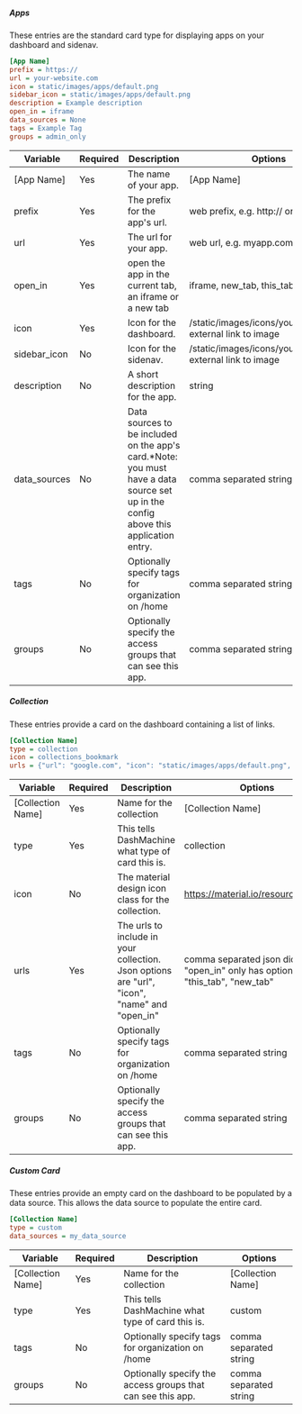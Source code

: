 
##### Apps
These entries are the standard card type for displaying apps on your dashboard and sidenav.
```ini
[App Name]
prefix = https://
url = your-website.com
icon = static/images/apps/default.png
sidebar_icon = static/images/apps/default.png
description = Example description
open_in = iframe
data_sources = None
tags = Example Tag
groups = admin_only
```

| Variable     | Required | Description                                                                                                                         | Options                                                      |
|--------------|----------|-------------------------------------------------------------------------------------------------------------------------------------|--------------------------------------------------------------|
| [App Name]   | Yes      | The name of your app.                                                                                                               | [App Name]                                                   |
| prefix       | Yes      | The prefix for the app's url.                                                                                                       | web prefix, e.g. http:// or https://                         |
| url          | Yes      | The url for your app.                                                                                                               | web url, e.g. myapp.com                                      |
| open_in      | Yes      | open the app in the current tab, an iframe or a new tab                                                                             | iframe, new_tab, this_tab                                    |
| icon         | Yes      | Icon for the dashboard.                                                                                                             | /static/images/icons/yourpicture.png, external link to image |
| sidebar_icon | No       | Icon for the sidenav.                                                                                                               | /static/images/icons/yourpicture.png, external link to image |
| description  | No       | A short description for the app.                                                                                                    | string                                                       |
| data_sources | No       | Data sources to be included on the app's card.*Note: you must have a data source set up in the config above this application entry. | comma separated string                                       |
| tags         | No       | Optionally specify tags for organization on /home                                                                                   | comma separated string                                       |
| groups       | No       | Optionally specify the access groups that can see this app.                                                                         | comma separated string                                       |

##### Collection
These entries provide a card on the dashboard containing a list of links.
```ini
[Collection Name]
type = collection
icon = collections_bookmark
urls = {"url": "google.com", "icon": "static/images/apps/default.png", "name": "Google", "open_in": "new_tab"},{"url": "duckduckgo.com", "icon": "static/images/apps/default.png", "name": "DuckDuckGo", "open_in": "iframe"}
```

| Variable          | Required | Description                                                                                  | Options                             |
|-------------------|----------|----------------------------------------------------------------------------------------------|-------------------------------------|
| [Collection Name] | Yes      | Name for the collection                                                                      | [Collection Name]                   |
| type              | Yes      | This tells DashMachine what type of card this is.                                            | collection                          |
| icon              | No       | The material design icon class for the collection.                                           | https://material.io/resources/icons |
| urls              | Yes      | The urls to include in your collection. Json options are "url", "icon", "name" and "open_in" | comma separated json dicts, "open_in" only has options "this_tab", "new_tab"          |
| tags              | No       | Optionally specify tags for organization on /home                                            | comma separated string              |
| groups            | No       | Optionally specify the access groups that can see this app.                                  | comma separated string              |

##### Custom Card
These entries provide an empty card on the dashboard to be populated by a data source. This allows the data source to populate the entire card.
```ini
[Collection Name]
type = custom
data_sources = my_data_source
```

| Variable          | Required | Description                                                                                  | Options                             |
|-------------------|----------|----------------------------------------------------------------------------------------------|-------------------------------------|
| [Collection Name] | Yes      | Name for the collection                                                                      | [Collection Name]                   |
| type              | Yes      | This tells DashMachine what type of card this is.                                            | custom                              |
| tags              | No       | Optionally specify tags for organization on /home                                            | comma separated string              |
| groups            | No       | Optionally specify the access groups that can see this app.                                  | comma separated string              |